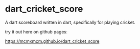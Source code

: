 # dart_cricket_score

A dart scoreboard written in dart, specifically for playing cricket.

try it out here on github pages:

https://mcmxmcm.github.io/dart_cricket_score
